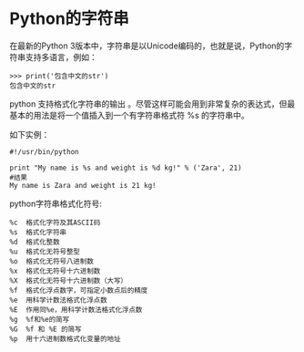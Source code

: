 # Python的字符串

在最新的Python 3版本中，字符串是以Unicode编码的，也就是说，Python的字符串支持多语言，例如：

```
>>> print('包含中文的str')
包含中文的str
```



python 支持格式化字符串的输出 。尽管这样可能会用到非常复杂的表达式，但最基本的用法是将一个值插入到一个有字符串格式符 %s 的字符串中。

如下实例：

```
#!/usr/bin/python

print "My name is %s and weight is %d kg!" % ('Zara', 21)
#结果
My name is Zara and weight is 21 kg!
```

python字符串格式化符号:

```
%c  格式化字符及其ASCII码
%s  格式化字符串
%d  格式化整数
%u  格式化无符号整型
%o  格式化无符号八进制数
%x  格式化无符号十六进制数
%X  格式化无符号十六进制数（大写）
%f  格式化浮点数字，可指定小数点后的精度
%e  用科学计数法格式化浮点数
%E  作用同%e，用科学计数法格式化浮点数
%g  %f和%e的简写
%G  %f 和 %E 的简写
%p  用十六进制数格式化变量的地址
```



